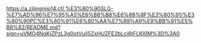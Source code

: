 https://a.zilingmio14.cf/,%E3%80%90SLG-%E7%AD%96%E7%95%A5%E6%B8%B8%E6%88%8F%E3%80%91/%E3%80%90PC%E3%80%91%E6%80%AA%E7%89%A9%E9%BB%91%E5%B8%82/README.md?sign=uVMO4NqKjZPzL3g0otVuil5ZxHUZFE2bLci6tFLKl0M%3D%3A0